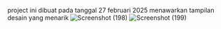 project ini dibuat pada tanggal 27 februari 2025
menawarkan tampilan desain yang menarik
![Screenshot (198)](https://github.com/user-attachments/assets/bdabe6d6-41d2-40aa-b41d-d1749f0bb799)
![Screenshot (199)](https://github.com/user-attachments/assets/648fb26a-ab7c-4b9a-ba7a-12b46deb45bf)
